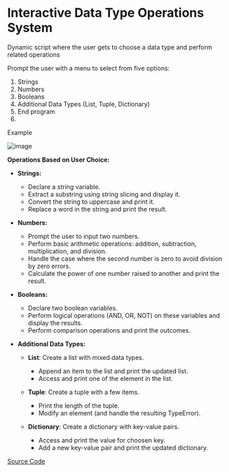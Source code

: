 # Interactive Data Type Operations System
Dynamic script where the user gets to choose a data type and perform related operations

Prompt the user with a menu to select from five options:

1. Strings
2. Numbers
3. Booleans
4. Additional Data Types (List, Tuple, Dictionary)
5. End program
6. 
Example

![image](https://github.com/user-attachments/assets/64b03367-93f9-41f3-acc8-e0957579f9db)

**Operations Based on User Choice:**

- **Strings:**

   - Declare a string variable.
   - Extract a substring using string slicing and display it.
   - Convert the string to uppercase and print it.
   - Replace a word in the string and print the result.

- **Numbers:**

   - Prompt the user to input two numbers.
   - Perform basic arithmetic operations: addition, subtraction, multiplication, and division.
   - Handle the case where the second number is zero to avoid division by zero errors.
   - Calculate the power of one number raised to another and print the result.

- **Booleans:**

   - Declare two boolean variables.
   - Perform logical operations (AND, OR, NOT) on these variables and display the results.
   - Perform comparison operations and print the outcomes.

- **Additional Data Types:**

   - **List**: Create a list with mixed data types.
      - Append an item to the list and print the updated list.
      - Access and print one of the element in the list.
        
   - **Tuple**: Create a tuple with a few items.
      - Print the length of the tuple.
      - Modify an element (and handle the resulting TypeError).
  
   - **Dictionary**: Create a dictionary with key-value pairs.
      - Access and print the value for choosen key.
      - Add a new key-value pair and print the updated dictionary.

[Source Code](https://github.com/nikola-chilingirov/interactive_data_type_operations_sys/blob/main/interactive_data_type_operations_system.py)
